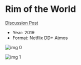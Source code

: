 # Rim of the World

[Discussion Post](https://www.avsforum.com/threads/bass-eq-for-filtered-movies.2995212/post-58109020)

* Year: 2019
* Format: Netflix DD+ Atmos

![img 0](https://i.imgur.com/XScnsSv.jpg)

![img 1](https://i.imgur.com/tRcmspr.png)

